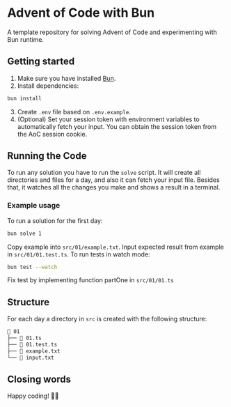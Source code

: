 # Advent of Code with Bun
A template repository for solving Advent of Code and experimenting with Bun runtime.

## Getting started
1. Make sure you have installed [Bun](https://bun.sh/docs/installation#installing).
2. Install dependencies:
```bash
bun install
```
3. Create `.env` file based on `.env.example`.
4. (Optional) Set your session token with environment variables to automatically fetch your input. You can obtain the session token from the AoC session cookie.

## Running the Code
To run any solution you have to run the `solve` script. It will create all directories and files for a day, and also it can fetch your input file. Besides that, it watches all the changes you make and shows a result in a terminal.

### Example usage
To run a solution for the first day:
```bash
bun solve 1
```
Copy example into `src/01/example.txt`.
Input expected result from example in `src/01/01.test.ts`.
To run tests in watch mode:
```bash
bun test --watch
```
Fix test by implementing function partOne in `src/01/01.ts`

## Structure
For each day a directory in `src` is created with the following structure:
```bash
📂 01
├── 📜 01.ts
├── 📜 01.test.ts
├── 📜 example.txt
└── 📜 input.txt
```
## Closing words
Happy coding! 🎄✨

